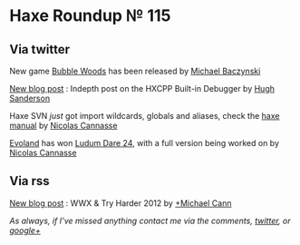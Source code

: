[_template]: roundup.html
# Haxe Roundup № 115

## Via twitter

New game [Bubble Woods][link 1] has been released by [Michael Baczynski][link 2]

[New blog post][link 3] : Indepth post on the HXCPP Built-in Debugger by [Hugh Sanderson][link 4]

Haxe SVN *just* got import wildcards, globals and aliases, check the [haxe manual][link 5] by [Nicolas Cannasse][link 6]

[Evoland][link 7] has won [Ludum Dare 24][link 8], with a full version being worked on by [Nicolas Cannasse][link 9]

## Via rss

[New blog post][link 10] : WWX &amp; Try Harder 2012 by [+Michael Cann][link 11]

*As always, if I’ve missed anything contact me via the comments, [twitter][link 12], or [google+][link 13]*

[link 1]: http://www.bubblewoods.com/ "Bubble Woods"
[link 2]: https://www.twitter.com/polygonal "Michael Baczynski"
[link 3]: http://gamehaxe.com/2012/09/14/hxcpp-built-in-debugging/ "New blog post"
[link 4]: https://www.twitter.com/GameHaxe "Hugh Sanderson"
[link 5]: http://haxe.org/manual/modules#import "haxe manual"
[link 6]: https://www.twitter.com/ncannasse "Nicolas Cannasse"
[link 7]: http://www.ludumdare.com/compo/ludum-dare-24/?action=preview&amp;uid=8497 "Evoland"
[link 8]: http://www.ludumdare.com/compo/ludum-dare-24/?more=1 "Ludum Dare 24"
[link 9]: https://www.twitter.com/ncannasse "Nicolas Cannasse"
[link 10]: http://mikecann.co.uk/misc/wwx-try-harder-2012/ "New blog post"
[link 11]: https://plus.google.com/103935315974298335210 "+Michael Cann"
[link 12]: https://www.twitter.com/skial "twitter"
[link 13]: https://plus.google.com/108191133566932856821/posts "google+"

